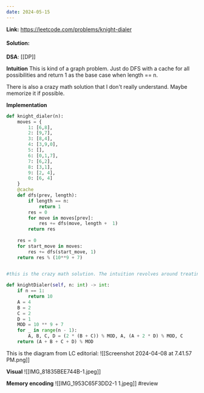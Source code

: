 ```yaml
---
date: 2024-05-15
---
```

**Link:** https://leetcode.com/problems/knight-dialer
#### Solution:

**DSA**: [[DP]]

**Intuition**
This is kind of a graph problem. Just do DFS with a cache for all possibilities and return 1 as the base case when length == n.

There is also a crazy math solution that I don't really understand. Maybe memorize it if possible. 

**Implementation**
```python
def knight_dialer(n):
	moves = {
		1: [6,8],
		2: [9,7],
		3: [8,4],
		4: [3,9,0],
		5: [],
		6: [0,1,7],
		7: [6,2],
		8: [3,1],
		9: [2, 4],
		0: [6, 4]
	}
	@cache
	def dfs(prev, length):
		if length == n:
			return 1
		res = 0
		for move in moves[prev]:
			res += dfs(move, length +  1)
		return res
		
	res = 0
	for start_move in moves:
		res += dfs(start_move, 1)
	return res % (10**9 + 7)
		
```

```python
#this is the crazy math solution. The intuition revolves around treating numbers as groups group-to-group jump options are the same regardles of which number you start from in the group. I dont understand this but its worth to look a on a third revision

def knightDialer(self, n: int) -> int:
	if n == 1:
		return 10
	A = 4
	B = 2
	C = 2
	D = 1
	MOD = 10 ** 9 + 7
	for _ in range(n - 1):
		A, B, C, D = (2 * (B + C)) % MOD, A, (A + 2 * D) % MOD, C
	return (A + B + C + D) % MOD
```
This is the diagram from LC editorial: 
![[Screenshot 2024-04-08 at 7.41.57 PM.png]]

**Visual** 
![[IMG_81835BEE744B-1.jpeg]]

**Memory encoding**
![[IMG_1953C65F3DD2-1 1.jpeg]]
#review 


